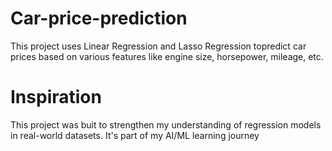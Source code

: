 # Car-price-prediction

This project uses Linear Regression and Lasso Regression topredict car prices based on various features like engine size, horsepower, mileage, etc.

# Inspiration

This project was buit to strengthen my understanding of regression models in real-world datasets. It's part of my AI/ML learning journey

